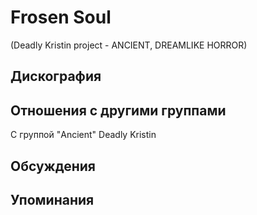 # Frosen Soul

(Deadly Kristin project - ANCIENT, DREAMLIKE HORROR)

## Дискография


## Отношения с другими группами

C группой "Ancient" Deadly Kristin

## Обсуждения


## Упоминания

